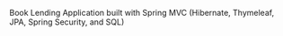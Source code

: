 Book Lending Application built with Spring MVC (Hibernate, Thymeleaf, JPA, Spring Security, and SQL)
